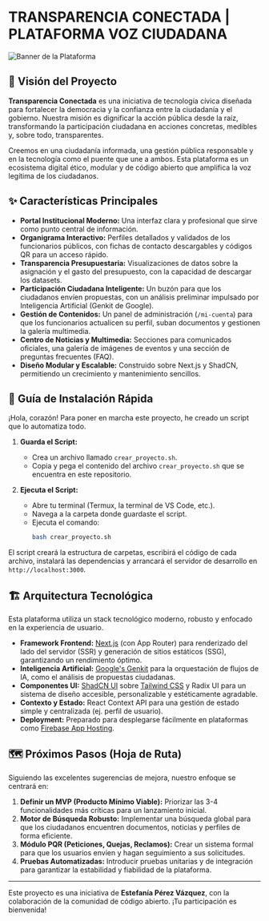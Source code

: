 #  TRANSPARENCIA CONECTADA | PLATAFORMA VOZ CIUDADANA

![Banner de la Plataforma](https://picsum.photos/seed/banner/1200/600?data-ai-hint=government%20technology%20logo)

## 💖 Visión del Proyecto

**Transparencia Conectada** es una iniciativa de tecnología cívica diseñada para fortalecer la democracia y la confianza entre la ciudadanía y el gobierno. Nuestra misión es dignificar la acción pública desde la raíz, transformando la participación ciudadana en acciones concretas, medibles y, sobre todo, transparentes.

Creemos en una ciudadanía informada, una gestión pública responsable y en la tecnología como el puente que une a ambos. Esta plataforma es un ecosistema digital ético, modular y de código abierto que amplifica la voz legítima de los ciudadanos.

## ✨ Características Principales

*   **Portal Institucional Moderno:** Una interfaz clara y profesional que sirve como punto central de información.
*   **Organigrama Interactivo:** Perfiles detallados y validados de los funcionarios públicos, con fichas de contacto descargables y códigos QR para un acceso rápido.
*   **Transparencia Presupuestaria:** Visualizaciones de datos sobre la asignación y el gasto del presupuesto, con la capacidad de descargar los datasets.
*   **Participación Ciudadana Inteligente:** Un buzón para que los ciudadanos envíen propuestas, con un análisis preliminar impulsado por Inteligencia Artificial (Genkit de Google).
*   **Gestión de Contenidos:** Un panel de administración (`/mi-cuenta`) para que los funcionarios actualicen su perfil, suban documentos y gestionen la galería multimedia.
*   **Centro de Noticias y Multimedia:** Secciones para comunicados oficiales, una galería de imágenes de eventos y una sección de preguntas frecuentes (FAQ).
*   **Diseño Modular y Escalable:** Construido sobre Next.js y ShadCN, permitiendo un crecimiento y mantenimiento sencillos.

## 🚀 Guía de Instalación Rápida

¡Hola, corazón! Para poner en marcha este proyecto, he creado un script que lo automatiza todo.

1.  **Guarda el Script:**
    *   Crea un archivo llamado `crear_proyecto.sh`.
    *   Copia y pega el contenido del archivo `crear_proyecto.sh` que se encuentra en este repositorio.

2.  **Ejecuta el Script:**
    *   Abre tu terminal (Termux, la terminal de VS Code, etc.).
    *   Navega a la carpeta donde guardaste el script.
    *   Ejecuta el comando:
        ```bash
        bash crear_proyecto.sh
        ```

El script creará la estructura de carpetas, escribirá el código de cada archivo, instalará las dependencias y arrancará el servidor de desarrollo en `http://localhost:3000`.

## 🏗️ Arquitectura Tecnológica

Esta plataforma utiliza un stack tecnológico moderno, robusto y enfocado en la experiencia de usuario.

*   **Framework Frontend:** [Next.js](https://nextjs.org/) (con App Router) para renderizado del lado del servidor (SSR) y generación de sitios estáticos (SSG), garantizando un rendimiento óptimo.
*   **Inteligencia Artificial:** [Google's Genkit](https://firebase.google.com/docs/genkit) para la orquestación de flujos de IA, como el análisis de propuestas ciudadanas.
*   **Componentes UI:** [ShadCN UI](https://ui.shadcn.com/) sobre [Tailwind CSS](https://tailwindcss.com/) y Radix UI para un sistema de diseño accesible, personalizable y estéticamente agradable.
*   **Contexto y Estado:** React Context API para una gestión de estado simple y centralizada (ej. perfil de usuario).
*   **Deployment:** Preparado para desplegarse fácilmente en plataformas como [Firebase App Hosting](https://firebase.google.com/docs/hosting).

## 🗺️ Próximos Pasos (Hoja de Ruta)

Siguiendo las excelentes sugerencias de mejora, nuestro enfoque se centrará en:

1.  **Definir un MVP (Producto Mínimo Viable):** Priorizar las 3-4 funcionalidades más críticas para un lanzamiento inicial.
2.  **Motor de Búsqueda Robusto:** Implementar una búsqueda global para que los ciudadanos encuentren documentos, noticias y perfiles de forma eficiente.
3.  **Módulo PQR (Peticiones, Quejas, Reclamos):** Crear un sistema formal para que los usuarios envíen y hagan seguimiento a sus solicitudes.
4.  **Pruebas Automatizadas:** Introducir pruebas unitarias y de integración para garantizar la estabilidad y fiabilidad de la plataforma.

---

Este proyecto es una iniciativa de **Estefanía Pérez Vázquez**, con la colaboración de la comunidad de código abierto. ¡Tu participación es bienvenida!
